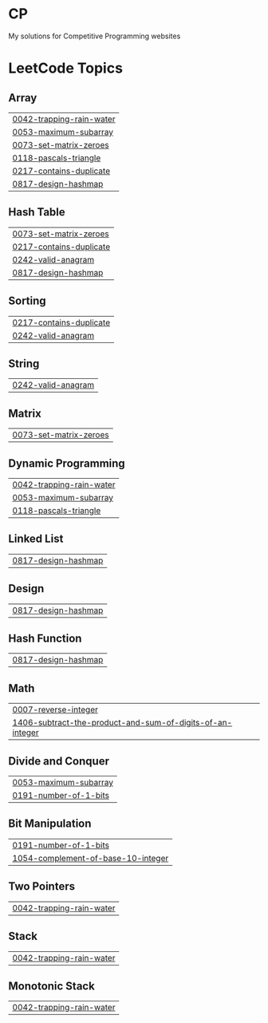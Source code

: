 # CP
 My solutions for Competitive Programming websites

<!---LeetCode Topics Start-->
# LeetCode Topics
## Array
|  |
| ------- |
| [0042-trapping-rain-water](https://github.com/bakisama/CP/tree/master/0042-trapping-rain-water) |
| [0053-maximum-subarray](https://github.com/bakisama/CP/tree/master/0053-maximum-subarray) |
| [0073-set-matrix-zeroes](https://github.com/bakisama/CP/tree/master/0073-set-matrix-zeroes) |
| [0118-pascals-triangle](https://github.com/bakisama/CP/tree/master/0118-pascals-triangle) |
| [0217-contains-duplicate](https://github.com/bakisama/CP/tree/master/0217-contains-duplicate) |
| [0817-design-hashmap](https://github.com/bakisama/CP/tree/master/0817-design-hashmap) |
## Hash Table
|  |
| ------- |
| [0073-set-matrix-zeroes](https://github.com/bakisama/CP/tree/master/0073-set-matrix-zeroes) |
| [0217-contains-duplicate](https://github.com/bakisama/CP/tree/master/0217-contains-duplicate) |
| [0242-valid-anagram](https://github.com/bakisama/CP/tree/master/0242-valid-anagram) |
| [0817-design-hashmap](https://github.com/bakisama/CP/tree/master/0817-design-hashmap) |
## Sorting
|  |
| ------- |
| [0217-contains-duplicate](https://github.com/bakisama/CP/tree/master/0217-contains-duplicate) |
| [0242-valid-anagram](https://github.com/bakisama/CP/tree/master/0242-valid-anagram) |
## String
|  |
| ------- |
| [0242-valid-anagram](https://github.com/bakisama/CP/tree/master/0242-valid-anagram) |
## Matrix
|  |
| ------- |
| [0073-set-matrix-zeroes](https://github.com/bakisama/CP/tree/master/0073-set-matrix-zeroes) |
## Dynamic Programming
|  |
| ------- |
| [0042-trapping-rain-water](https://github.com/bakisama/CP/tree/master/0042-trapping-rain-water) |
| [0053-maximum-subarray](https://github.com/bakisama/CP/tree/master/0053-maximum-subarray) |
| [0118-pascals-triangle](https://github.com/bakisama/CP/tree/master/0118-pascals-triangle) |
## Linked List
|  |
| ------- |
| [0817-design-hashmap](https://github.com/bakisama/CP/tree/master/0817-design-hashmap) |
## Design
|  |
| ------- |
| [0817-design-hashmap](https://github.com/bakisama/CP/tree/master/0817-design-hashmap) |
## Hash Function
|  |
| ------- |
| [0817-design-hashmap](https://github.com/bakisama/CP/tree/master/0817-design-hashmap) |
## Math
|  |
| ------- |
| [0007-reverse-integer](https://github.com/bakisama/CP/tree/master/0007-reverse-integer) |
| [1406-subtract-the-product-and-sum-of-digits-of-an-integer](https://github.com/bakisama/CP/tree/master/1406-subtract-the-product-and-sum-of-digits-of-an-integer) |
## Divide and Conquer
|  |
| ------- |
| [0053-maximum-subarray](https://github.com/bakisama/CP/tree/master/0053-maximum-subarray) |
| [0191-number-of-1-bits](https://github.com/bakisama/CP/tree/master/0191-number-of-1-bits) |
## Bit Manipulation
|  |
| ------- |
| [0191-number-of-1-bits](https://github.com/bakisama/CP/tree/master/0191-number-of-1-bits) |
| [1054-complement-of-base-10-integer](https://github.com/bakisama/CP/tree/master/1054-complement-of-base-10-integer) |
## Two Pointers
|  |
| ------- |
| [0042-trapping-rain-water](https://github.com/bakisama/CP/tree/master/0042-trapping-rain-water) |
## Stack
|  |
| ------- |
| [0042-trapping-rain-water](https://github.com/bakisama/CP/tree/master/0042-trapping-rain-water) |
## Monotonic Stack
|  |
| ------- |
| [0042-trapping-rain-water](https://github.com/bakisama/CP/tree/master/0042-trapping-rain-water) |
<!---LeetCode Topics End-->